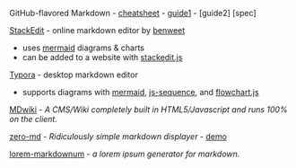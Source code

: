 GitHub-flavored Markdown - 
[cheatsheet](https://guides.github.com/pdfs/markdown-cheatsheet-online.pdf) - 
[guide1](https://guides.github.com/features/mastering-markdown/) - 
[guide2]
[spec]

[StackEdit](https://stackedit.io/app#) - online markdown editor by [benweet](https://github.com/benweet)
  - uses [mermaid](https://mermaid-js.github.io) diagrams & charts
  - can be added to a website with [stackedit.js](https://benweet.github.io/stackedit.js/)
  
[Typora](https://typora.io/) - desktop markdown editor
  - supports diagrams with 
    [mermaid](https://mermaid-js.github.io), 
    [js-sequence](https://bramp.github.io/js-sequence-diagrams/), 
    and [flowchart.js](http://flowchart.js.org/)
    
[MDwiki](https://dynalon.github.io/mdwiki/#!index.md) - *A CMS/Wiki completely built in HTML5/Javascript and runs 100% on the client.*
  
[zero-md](https://zerodevx.github.io/zero-md/) - *Ridiculously simple markdown displayer* - 
[demo](https://zerodevx.github.io/zero-md/demo/)

[lorem-markdownum](https://github.com/jaspervdj/lorem-markdownum) - *a lorem ipsum generator for markdown.*
   
